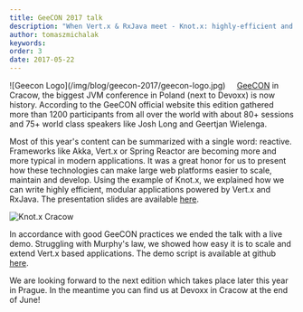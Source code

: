 ```yaml
---
title: GeeCON 2017 talk
description: "When Vert.x & RxJava meet - Knot.x: highly-efficient and scalable integration platform for modern websites"
author: tomaszmichalak
keywords:
order: 3
date: 2017-05-22
---
```

<div style="float: left; padding-right: 20px">
![Geecon Logo](/img/blog/geecon-2017/geecon-logo.jpg)
</div>

[GeeCON](https://2017.geecon.org/) in Cracow, the biggest JVM conference in Poland (next to Devoxx) is now history. According to the GeeCON official website this edition gathered more than 1200 participants from all over the world with about 80+ sessions and 75+ world class speakers like Josh Long and Geertjan Wielenga.
 
Most of this year's content can be summarized with a single word: reactive. Frameworks like Akka, Vert.x or Spring Reactor are becoming more and more typical in modern applications. It was a great honor for us to present how these technologies can make large web platforms easier to scale, maintain and develop. Using the example of Knot.x, we explained how we can write highly efficient, modular applications powered by Vert.x and RxJava. The presentation slides are available [here](https://www.slideshare.net/TomaszMichalak1/knotx-when-vertx-and-rxjava-meet).

![Knot.x Cracow](/img/blog/geecon-2017/geecon-knotx-cracow.jpg)

In accordance with good GeeCON practices we ended the talk with a live demo. Struggling with Murphy's law, we showed how easy it is to scale and extend Vert.x based applications. The demo script is available at github [here](https://github.com/Knotx/knotx-tutorials/tree/master/conferences/geecon2017).
 
We are looking forward to the next edition which takes place later this year in Prague. In the meantime you can find us at Devoxx in Cracow at the end of June!

